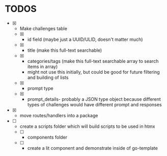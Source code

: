 # TODOS

- [x] - Make challenges table
  - [x] - id field (maybe just a UUID/ULID, doesn't matter much)
  - [x] - title (make this full-text searchable)
  - [x] - categories/tags (make this full-text searchable array to search items in array)
    - might not use this initially, but could be good for future filtering and building of lists
  - [x] - prompt type
  - [x] - prompt_details- probably a JSON type object because different types of challenges would have different prompt and responses

- [x] - move routes/handlers into a package

- [ ] - create a scripts folder which will build scripts to be used in htmx
  - [ ] - components folder
  - [ ] - create a lit component and demonstrate inside of go-template
